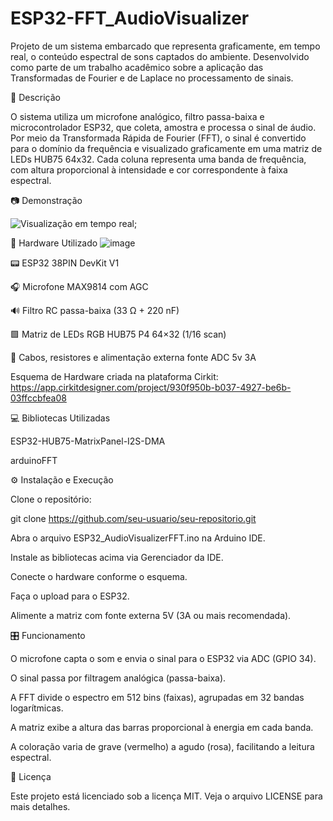 # ESP32-FFT_AudioVisualizer

Projeto de um sistema embarcado que representa graficamente, em tempo real, o conteúdo espectral de sons captados do ambiente. Desenvolvido como parte de um trabalho acadêmico sobre a aplicação das Transformadas de Fourier e de Laplace no processamento de sinais.

📌 Descrição

O sistema utiliza um microfone analógico, filtro passa-baixa e microcontrolador ESP32, que coleta, amostra e processa o sinal de áudio. Por meio da Transformada Rápida de Fourier (FFT), o sinal é convertido para o domínio da frequência e visualizado graficamente em uma matriz de LEDs HUB75 64x32. Cada coluna representa uma banda de frequência, com altura proporcional à intensidade e cor correspondente à faixa espectral.

📷 Demonstração

![Visualização em tempo real](https://imgur.com/a/VvV5zn6);


🔧 Hardware Utilizado
![image](https://github.com/user-attachments/assets/b84796b0-e1ce-4734-ac03-bcbc087f58bd)

📟 ESP32 38PIN DevKit V1

🎧 Microfone MAX9814 com AGC

🔊 Filtro RC passa-baixa (33 Ω + 220 nF)

🟩 Matriz de LEDs RGB HUB75 P4 64×32 (1/16 scan)

📡 Cabos, resistores e alimentação externa fonte ADC 5v 3A

Esquema de Hardware criada na plataforma Cirkit: https://app.cirkitdesigner.com/project/930f950b-b037-4927-be6b-03ffccbfea08

💻 Bibliotecas Utilizadas

ESP32-HUB75-MatrixPanel-I2S-DMA

arduinoFFT

⚙️ Instalação e Execução

Clone o repositório:

git clone https://github.com/seu-usuario/seu-repositorio.git

Abra o arquivo ESP32_AudioVisualizerFFT.ino na Arduino IDE.

Instale as bibliotecas acima via Gerenciador da IDE.

Conecte o hardware conforme o esquema.

Faça o upload para o ESP32.

Alimente a matriz com fonte externa 5V (3A ou mais recomendada).

🎛️ Funcionamento

O microfone capta o som e envia o sinal para o ESP32 via ADC (GPIO 34).

O sinal passa por filtragem analógica (passa-baixa).

A FFT divide o espectro em 512 bins (faixas), agrupadas em 32 bandas logarítmicas.

A matriz exibe a altura das barras proporcional à energia em cada banda.

A coloração varia de grave (vermelho) a agudo (rosa), facilitando a leitura espectral.





📜 Licença

Este projeto está licenciado sob a licença MIT. Veja o arquivo LICENSE para mais detalhes.
